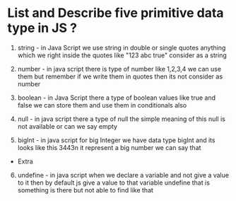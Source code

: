 # List and Describe five primitive data type in JS ?

1) string - in Java Script we use string in double or single quotes anything which
            we right inside the quotes like "123 abc true" consider as a string 
        
2) number - in java script there is type of number like 1,2,3,4 we can use them 
            but remember if we write them in quotes then its not consider as number 

3) boolean - in Java Script there a type of boolean values like true and false
            we can store them and use them in conditionals also 

4) null - in java script there a type of null the simple meaning of this null
          is not available or can we say empty 

5) bigInt - in java script for big Integer we have data type bigInt and its looks
            like this 3443n it represent a big number we can say that 

- Extra 

6) undefine - in java script when we declare a variable and not give a value to it then
              by default js give a value to that variable undefine that is something is 
              there but not able to find like that 